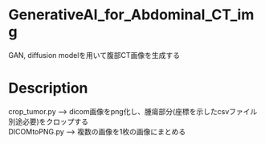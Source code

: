 # GenerativeAI_for_Abdominal_CT_img
GAN, diffusion modelを用いて腹部CT画像を生成する
# Description
crop_tumor.py --> dicom画像をpng化し、腫瘍部分(座標を示したcsvファイル別途必要)をクロップする  
DICOMtoPNG.py --> 複数の画像を1枚の画像にまとめる
